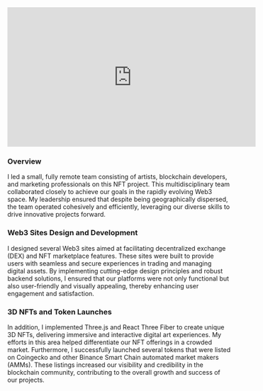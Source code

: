 <iframe src="https://www.loom.com/embed/9ea39108a5f54634b5733bb5d2a0e839?sid=26880711-b962-4cda-87fb-89103ea0832c" frameborder="0" webkitallowfullscreen mozallowfullscreen allowfullscreen  width="560" class="m-auto w-full md:w-[560px]" height="315"></iframe></div>


### Overview

I led a small, fully remote team consisting of artists, blockchain developers, and marketing professionals on this NFT project. This multidisciplinary team collaborated closely to achieve our goals in the rapidly evolving Web3 space. My leadership ensured that despite being geographically dispersed, the team operated cohesively and efficiently, leveraging our diverse skills to drive innovative projects forward.

### Web3 Sites Design and Development

I designed several Web3 sites aimed at facilitating decentralized exchange (DEX) and NFT marketplace features. These sites were built to provide users with seamless and secure experiences in trading and managing digital assets. By implementing cutting-edge design principles and robust backend solutions, I ensured that our platforms were not only functional but also user-friendly and visually appealing, thereby enhancing user engagement and satisfaction.

### 3D NFTs and Token Launches

In addition, I implemented Three.js and React Three Fiber to create unique 3D NFTs, delivering immersive and interactive digital art experiences. My efforts in this area helped differentiate our NFT offerings in a crowded market. Furthermore, I successfully launched several tokens that were listed on Coingecko and other Binance Smart Chain automated market makers (AMMs). These listings increased our visibility and credibility in the blockchain community, contributing to the overall growth and success of our projects.
